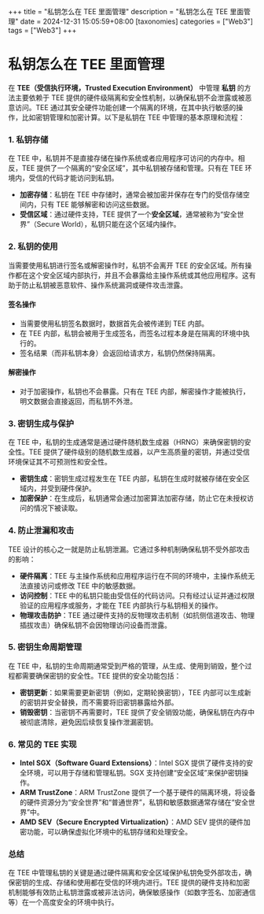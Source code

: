 +++
title = "私钥怎么在 TEE 里面管理"
description = "私钥怎么在 TEE 里面管理"
date = 2024-12-31 15:05:59+08:00
[taxonomies]
categories = ["Web3"]
tags = ["Web3"]
+++

<!-- more -->
# 私钥怎么在 TEE 里面管理

在 **TEE（受信执行环境，Trusted Execution Environment）** 中管理 **私钥** 的方法主要依赖于 TEE 提供的硬件级隔离和安全性机制，以确保私钥不会泄露或被恶意访问。TEE 通过其安全硬件功能创建一个隔离的环境，在其中执行敏感的操作，比如密钥管理和加密计算。以下是私钥在 TEE 中管理的基本原理和流程：

### 1. **私钥存储**

在 TEE 中，私钥并不是直接存储在操作系统或者应用程序可访问的内存中。相反，TEE 提供了一个隔离的“安全区域”，其中私钥被存储和管理。只有在 TEE 环境内，受信的代码才能访问到私钥。

- **加密存储**：私钥在 TEE 中存储时，通常会被加密并保存在专门的受信存储空间内，只有 TEE 能够解密和访问这些数据。
- **受信区域**：通过硬件支持，TEE 提供了一个**安全区域**，通常被称为“安全世界”（Secure World），私钥只能在这个区域内操作。

### 2. **私钥的使用**

当需要使用私钥进行签名或解密操作时，私钥不会离开 TEE 的安全区域。所有操作都在这个安全区域内部执行，并且不会暴露给主操作系统或其他应用程序。这有助于防止私钥被恶意软件、操作系统漏洞或硬件攻击泄露。

#### 签名操作

- 当需要使用私钥签名数据时，数据首先会被传递到 TEE 内部。
- 在 TEE 内部，私钥会被用于生成签名，而签名过程本身是在隔离的环境中执行的。
- 签名结果（而非私钥本身）会返回给请求方，私钥仍然保持隔离。

#### 解密操作

- 对于加密操作，私钥也不会暴露。只有在 TEE 内部，解密操作才能被执行，明文数据会直接返回，而私钥不外泄。

### 3. **密钥生成与保护**

在 TEE 中，私钥的生成通常是通过硬件随机数生成器（HRNG）来确保密钥的安全性。TEE 提供了硬件级别的随机数生成器，以产生高质量的密钥，并通过受信环境保证其不可预测性和安全性。

- **密钥生成**：密钥生成过程发生在 TEE 内部，私钥在生成时就被存储在安全区域内，并受到硬件保护。
- **加密保护**：在生成后，私钥通常会通过加密算法加密存储，防止它在未授权访问的情况下被读取。

### 4. **防止泄漏和攻击**

TEE 设计的核心之一就是防止私钥泄漏。它通过多种机制确保私钥不受外部攻击的影响：

- **硬件隔离**：TEE 与主操作系统和应用程序运行在不同的环境中，主操作系统无法直接访问或修改 TEE 中的敏感数据。
- **访问控制**：TEE 中的私钥只能由受信任的代码访问。只有经过认证并通过权限验证的应用程序或服务，才能在 TEE 内部执行与私钥相关的操作。
- **物理攻击防护**：TEE 通过硬件支持的反物理攻击机制（如抗侧信道攻击、物理插拔攻击）确保私钥不会因物理访问设备而泄露。

### 5. **密钥生命周期管理**

在 TEE 中，私钥的生命周期通常受到严格的管理，从生成、使用到销毁，整个过程都需要确保密钥的安全性。TEE 提供的安全功能包括：

- **密钥更新**：如果需要更新密钥（例如，定期轮换密钥），TEE 内部可以生成新的密钥并安全替换，而不需要将旧密钥暴露给外部。
- **销毁密钥**：当密钥不再需要时，TEE 提供了安全销毁功能，确保私钥在内存中被彻底清除，避免因后续恢复操作泄漏密钥。

### 6. **常见的 TEE 实现**

- **Intel SGX（Software Guard Extensions）**：Intel SGX 提供了硬件支持的安全环境，可以用于存储和管理私钥。SGX 支持创建“安全区域”来保护密钥操作。
- **ARM TrustZone**：ARM TrustZone 提供了一个基于硬件的隔离环境，将设备的硬件资源分为“安全世界”和“普通世界”，私钥和敏感数据通常存储在“安全世界”中。
- **AMD SEV（Secure Encrypted Virtualization）**：AMD SEV 提供的硬件加密功能，可以确保虚拟化环境中的私钥存储和处理安全。

### 总结

在 TEE 中管理私钥的关键是通过硬件隔离和安全区域保护私钥免受外部攻击，确保密钥的生成、存储和使用都在受信的环境内进行。TEE 提供的硬件支持和加密机制能够有效防止私钥泄露或被非法访问，确保敏感操作（如数字签名、加密通信等）在一个高度安全的环境中执行。
